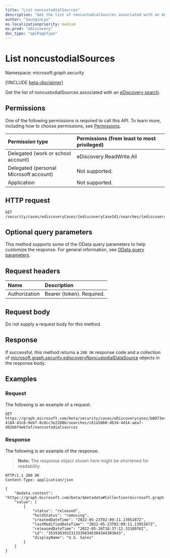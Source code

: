 ```yaml
---
title: "List noncustodialSources"
description: "Get the list of noncustodialSources associated with an eDiscovery search."
author: "SeunginLyu"
ms.localizationpriority: medium
ms.prod: "ediscovery"
doc_type: "apiPageType"
---
```


# List noncustodialSources
Namespace: microsoft.graph.security

[!INCLUDE [beta-disclaimer](../../includes/beta-disclaimer.md)]


Get the list of noncustodialSources associated with an [eDiscovery search](../resources/security-ediscoverysearch.md).

## Permissions
One of the following permissions is required to call this API. To learn more, including how to choose permissions, see [Permissions](/graph/permissions-reference).

|Permission type|Permissions (from least to most privileged)|
|:---|:---|
|Delegated (work or school account)|eDiscovery.ReadWrite.All|
|Delegated (personal Microsoft account)|Not supported.|
|Application|Not supported.|

## HTTP request

<!-- {
  "blockType": "ignored"
}
-->
``` http
GET /security/cases/ediscoveryCases/{ediscoveryCaseId}/searches/{ediscoverySearchId}/noncustodialSources
```

## Optional query parameters
This method supports some of the OData query parameters to help customize the response. For general information, see [OData query parameters](/graph/query-parameters).

## Request headers
|Name|Description|
|:---|:---|
|Authorization|Bearer {token}. Required.|

## Request body
Do not supply a request body for this method.

## Response

If successful, this method returns a `200 OK` response code and a collection of [microsoft.graph.security.ediscoveryNoncustodialDataSource](../resources/security-ediscoverynoncustodialdatasource.md) objects in the response body.

## Examples

### Request
The following is an example of a request.
<!-- {
  "blockType": "request",
  "name": "list_ediscoverynoncustodialdatasource"
}
-->
``` http
GET https://graph.microsoft.com/beta/security/cases/eDiscoverycases/b0073e4e-4184-41c6-9eb7-8c8cc3e2288b/searches/c61a5860-d634-4d14-aea7-d82b6f4eb7af/noncustodialsources
```


### Response
The following is an example of the response.
>**Note:** The response object shown here might be shortened for readability.
<!-- {
  "blockType": "response",
  "truncated": true,
  "@odata.type": "Collection(microsoft.graph.security.ediscoveryNoncustodialDataSource)"
}
-->
``` http
HTTP/1.1 200 OK
Content-Type: application/json

{
    "@odata.context": "https://graph.microsoft.com/beta/$metadata#Collection(microsoft.graph.security.ediscoveryNoncustodialDataSource)",
    "value": [
        {
            "status": "released",
            "holdStatus": "removing",
            "createdDateTime": "2022-05-23T02:09:11.1395287Z",
            "lastModifiedDateTime": "2022-05-23T02:09:11.1395287Z",
            "releasedDateTime": "2022-05-26T18:37:12.3318976Z",
            "id": "35393639323133394345384344303043",
            "displayName": "U.S. Sales"
        }
    ]
}
```

